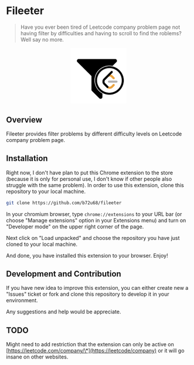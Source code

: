 # Fileeter

> Have you ever been tired of Leetcode company problem page not having filter
> by difficulties and having to scroll to find the roblems? Well say no more.

<p align="center">
  <img src="/images/icon.png" width="30%" height="auto" />
</p>

## Overview

Fileeter provides filter problems by different difficulty levels on Leetcode
company problem page.

## Installation

Right now, I don't have plan to put this Chrome extension to the store
(because it is only for personal use, I don't know if other people also struggle
with the same problem). In order to use this extension, clone this repository
to your local machine.

```bash
git clone https://github.com/b72u68/fileeter
```

In your chromium browser, type `chrome://extensions` to your URL bar (or choose
"Manage extensions" option in your Extensions menu) and turn on "Developer mode"
on the upper right corner of the page.

Next click on "Load unpacked" and choose the repository you have just cloned to
your local machine.

And done, you have installed this extension to your browser. Enjoy!

## Development and Contribution

If you have new idea to improve this extension, you can either create new a "Issues"
ticket or fork and clone this repository to develop it in your environment.

Any suggestions and help would be appreciate.

## TODO

Might need to add restriction that the extension can only be active on
[https://leetcode.com/company/\*](https://leetcode/company) or it will go insane
on other websites.

